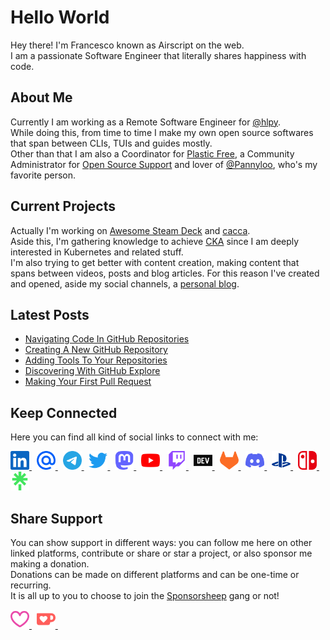 # Hello World
Hey there! I'm Francesco known as Airscript on the web.  
I am a passionate Software Engineer that literally shares happiness with code.

## About Me
Currently I am working as a Remote Software Engineer for [@hlpy](https://www.linkedin.com/company/hlpy/mycompany/).  
While doing this, from time to time I make my own open source softwares that span between CLIs, TUIs and guides mostly.  
Other than that I am also a Coordinator for [Plastic Free](https://www.plasticfreeonlus.it/), a Community Administrator for [Open Source Support](https://t.me/ptkdev_support_italian) and lover of [@Pannyloo](https://instagram.com/pannyloo), who's my favorite person.

## Current Projects
Actually I'm working on [Awesome Steam Deck](https://github.com/airscripts/awesome-steam-deck) and [cacca](https://github.com/airscripts/cacca).  
Aside this, I'm gathering knowledge to achieve [CKA](https://www.cncf.io/certification/cka/) since I am deeply interested in Kubernetes and related stuff.  
I'm also trying to get better with content creation, making content that spans between videos, posts and blog articles.
For this reason I've created and opened, aside my social channels, a [personal blog](https://blog.airscript.it).

## Latest Posts
- [Navigating Code In GitHub Repositories](https://dev.to/airscript/navigating-code-in-github-repositories-10km)
- [Creating A New GitHub Repository](https://dev.to/airscript/creating-a-new-repository-4ff3)
- [Adding Tools To Your Repositories](https://dev.to/airscript/adding-tools-to-your-repositories-2o9h)
- [Discovering With GitHub Explore](https://dev.to/airscript/discovering-with-github-explore-4d17)
- [Making Your First Pull Request](https://dev.to/airscript/making-your-first-pull-request-4ahc)

## Keep Connected
Here you can find all kind of social links to connect with me:  

<a href="https://linkedin.airscript.it" target="blank">
  <img src="https://raw.githubusercontent.com/airscripts/assets/main/images/linkedin.svg" alt="LinkedIn" width="30px"/>
</a>&nbsp;
<a href="mailto:francesco@airscript.it" target="blank">
  <img src="https://raw.githubusercontent.com/airscripts/assets/main/images/email.svg" alt="Email" width="30px"/>
</a>&nbsp;
<a href="https://telegram.airscript.it" target="blank">
  <img src="https://raw.githubusercontent.com/airscripts/assets/main/images/telegram.svg" alt="Telegram" width="30px"/>
</a>&nbsp;
<a href="https://twitter.airscript.it" target="blank">
  <img src="https://raw.githubusercontent.com/airscripts/assets/main/images/twitter.svg" alt="Twitter" width="30px" />
</a>&nbsp;
<a href="https://mastodon.airscript.it" target="blank">
  <img src="https://raw.githubusercontent.com/airscripts/assets/main/images/mastodon.svg" alt="Mastodon" width="30px" />
</a>&nbsp;
<a href="https://youtube.airscript.it" target="blank">
  <img src="https://raw.githubusercontent.com/airscripts/assets/main/images/youtube.svg" alt="YouTube" width="30px" />
</a>&nbsp;
<a href="https://twitch.airscript.it" target="blank">
  <img src="https://raw.githubusercontent.com/airscripts/assets/main/images/twitch.svg" alt="Twitch" width="30px" />
</a>&nbsp;
<a href="https://devdotto.airscript.it" target="blank">
  <img src="https://raw.githubusercontent.com/airscripts/assets/main/images/devdotto.svg" alt="Devdotto" width="30px" />
</a>&nbsp;
<a href="https://gitlab.airscript.it" target="blank">
  <img src="https://raw.githubusercontent.com/airscripts/assets/main/images/gitlab.svg" alt="GitLab" width="30px" />
</a>&nbsp;
<a href="https://discord.airscript.it" target="blank">
  <img src="https://raw.githubusercontent.com/airscripts/assets/main/images/discord.svg" alt="Discord" width="30px" />
</a>&nbsp;
<a href="https://psn.airscript.it" target="blank">
  <img src="https://raw.githubusercontent.com/airscripts/assets/main/images/playstation.svg" alt="PlayStation" width="30px" />
</a>&nbsp;
<a href="https://tinyurl.com/nintendo-switch-airscript" target="blank">
  <img src="https://raw.githubusercontent.com/airscripts/assets/main/images/nintendo-switch.svg" alt="Nintendo Switch" width="30px" />
</a>&nbsp;
<a href="https://linktree.airscript.it" target="blank">
  <img src="https://raw.githubusercontent.com/airscripts/assets/main/images/linktree.svg" alt="Linktree" width="30px" />
</a>

## Share Support
You can show support in different ways: you can follow me here on other linked platforms, contribute or share or star a project, or also sponsor me making a donation.  
Donations can be made on different platforms and can be one-time or recurring.  
It is all up to you to choose to join the [Sponsorsheep](https://github.com/airscripts/sponsorsheep) gang or not!

<a href="https://sponsor.airscript.it" target="blank">
  <img src="https://raw.githubusercontent.com/airscripts/assets/main/images/github-sponsors.svg" alt="GitHub Sponsors" width="30px" />
</a>&nbsp;
<a href="https://kofi.airscript.it" target="blank">
  <img src="https://raw.githubusercontent.com/airscripts/assets/main/images/kofi.svg" alt="Kofi" width="30px" />
</a>&nbsp;
